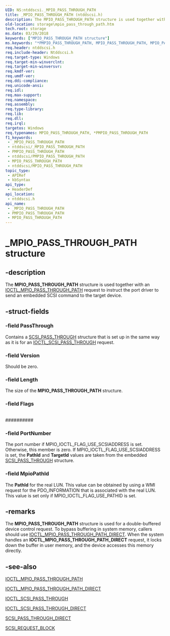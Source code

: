 ```yaml
---
UID: NS:ntddscsi._MPIO_PASS_THROUGH_PATH
title: _MPIO_PASS_THROUGH_PATH (ntddscsi.h)
description: The MPIO_PASS_THROUGH_PATH structure is used together with an IOCTL_MPIO_PASS_THROUGH_PATH request to instruct the port driver to send an embedded SCSI command to the target device.
old-location: storage\mpio_pass_through_path.htm
tech.root: storage
ms.date: 03/29/2018
keywords: ["MPIO_PASS_THROUGH_PATH structure"]
ms.keywords: "*PMPIO_PASS_THROUGH_PATH, MPIO_PASS_THROUGH_PATH, MPIO_PASS_THROUGH_PATH structure [Storage Devices], PMPIO_PASS_THROUGH_PATH, PMPIO_PASS_THROUGH_PATH structure pointer [Storage Devices], _MPIO_PASS_THROUGH_PATH, ntddscsi/MPIO_PASS_THROUGH_PATH, ntddscsi/PMPIO_PASS_THROUGH_PATH, storage.mpio_pass_through_path, structs-scsibus_0a643059-71aa-4dca-92a8-525924a999df.xml"
req.header: ntddscsi.h
req.include-header: Ntddscsi.h
req.target-type: Windows
req.target-min-winverclnt: 
req.target-min-winversvr: 
req.kmdf-ver: 
req.umdf-ver: 
req.ddi-compliance: 
req.unicode-ansi: 
req.idl: 
req.max-support: 
req.namespace: 
req.assembly: 
req.type-library: 
req.lib: 
req.dll: 
req.irql: 
targetos: Windows
req.typenames: MPIO_PASS_THROUGH_PATH, *PMPIO_PASS_THROUGH_PATH
f1_keywords:
 - _MPIO_PASS_THROUGH_PATH
 - ntddscsi/_MPIO_PASS_THROUGH_PATH
 - PMPIO_PASS_THROUGH_PATH
 - ntddscsi/PMPIO_PASS_THROUGH_PATH
 - MPIO_PASS_THROUGH_PATH
 - ntddscsi/MPIO_PASS_THROUGH_PATH
topic_type:
 - APIRef
 - kbSyntax
api_type:
 - HeaderDef
api_location:
 - ntddscsi.h
api_name:
 - _MPIO_PASS_THROUGH_PATH
 - PMPIO_PASS_THROUGH_PATH
 - MPIO_PASS_THROUGH_PATH
---
```


# _MPIO_PASS_THROUGH_PATH structure


## -description

The <b>MPIO_PASS_THROUGH_PATH</b> structure is used together with an <a href="/windows-hardware/drivers/ddi/ntddscsi/ni-ntddscsi-ioctl_mpio_pass_through_path">IOCTL_MPIO_PASS_THROUGH_PATH</a> request to instruct the port driver to send an embedded SCSI command to the target device.

## -struct-fields

### -field PassThrough

Contains a <a href="/windows-hardware/drivers/ddi/ntddscsi/ns-ntddscsi-_scsi_pass_through">SCSI_PASS_THROUGH</a> structure that is set up in the same way as it is for an <a href="/windows-hardware/drivers/ddi/ntddscsi/ni-ntddscsi-ioctl_scsi_pass_through">IOCTL_SCSI_PASS_THROUGH</a> request.

### -field Version

Should be zero.

### -field Length

The size of the <b>MPIO_PASS_THROUGH_PATH</b> structure.

### -field Flags

###### 



##########

### -field PortNumber

The port number if MPIO_IOCTL_FLAG_USE_SCSIADDRESS is set. Otherwise, this member is zero. If MPIO_IOCTL_FLAG_USE_SCSIADDRESS is set, the <b>PathId</b> and <b>TargetId</b> values are taken from the embedded <a href="/windows-hardware/drivers/ddi/ntddscsi/ns-ntddscsi-_scsi_pass_through">SCSI_PASS_THROUGH</a> structure.

### -field MpioPathId

The <b>PathId</b> for the real LUN. This value can be obtained by using a WMI request for the PDO_INFORMATION that is associated with the real LUN. This value is set only if MPIO_IOCTL_FLAG_USE_PATHID is set.

## -remarks

The <b>MPIO_PASS_THROUGH_PATH</b> structure is used for a double-buffered device control request. To bypass buffering in system memory, callers should use <a href="/windows-hardware/drivers/ddi/ntddscsi/ni-ntddscsi-ioctl_mpio_pass_through_path_direct">IOCTL_MPIO_PASS_THROUGH_PATH_DIRECT</a>. When the system handles an <b>IOCTL_MPIO_PASS_THROUGH_PATH_DIRECT</b> request, it locks down the buffer in user memory, and the device accesses this memory directly.

## -see-also

<a href="/windows-hardware/drivers/ddi/ntddscsi/ni-ntddscsi-ioctl_mpio_pass_through_path">IOCTL_MPIO_PASS_THROUGH_PATH</a>



<a href="/windows-hardware/drivers/ddi/ntddscsi/ni-ntddscsi-ioctl_mpio_pass_through_path_direct">IOCTL_MPIO_PASS_THROUGH_PATH_DIRECT</a>



<a href="/windows-hardware/drivers/ddi/ntddscsi/ni-ntddscsi-ioctl_scsi_pass_through">IOCTL_SCSI_PASS_THROUGH</a>



<a href="/windows-hardware/drivers/ddi/ntddscsi/ni-ntddscsi-ioctl_scsi_pass_through_direct">IOCTL_SCSI_PASS_THROUGH_DIRECT</a>



<a href="/windows-hardware/drivers/ddi/ntddscsi/ns-ntddscsi-_scsi_pass_through_direct">SCSI_PASS_THROUGH_DIRECT</a>



<a href="/windows-hardware/drivers/ddi/srb/ns-srb-_scsi_request_block">SCSI_REQUEST_BLOCK</a>

